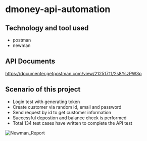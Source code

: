# dmoney-api-automation
## Technology and tool used
- postman
- newman
## API Documents
https://documenter.getpostman.com/view/21251711/2s8YszPW3p
## Scenario of this project
- Login test with generating token
- Create customer via random id, email and password
- Send request by id to get customer information
- Successful depostion and balance check is performed
- Total 134 test cases have written to complete the API test

![Newman_Report](https://user-images.githubusercontent.com/62091625/204717134-74a4d296-764a-4055-94da-de92cef5c4a0.png)
